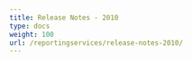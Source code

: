 ```yaml
---
title: Release Notes - 2010
type: docs
weight: 100
url: /reportingservices/release-notes-2010/
---
```



